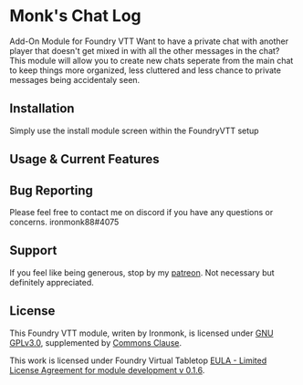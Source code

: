 # Monk's Chat Log
Add-On Module for Foundry VTT
Want to have a private chat with another player that doesn't get mixed in with all the other messages in the chat?  
This module will allow you to create new chats seperate from the main chat to keep things more organized, less cluttered and less chance to private messages being accidentaly seen.

## Installation
Simply use the install module screen within the FoundryVTT setup

## Usage & Current Features

## Bug Reporting
Please feel free to contact me on discord if you have any questions or concerns. ironmonk88#4075

## Support

If you feel like being generous, stop by my <a href="https://www.patreon.com/ironmonk">patreon</a>.  Not necessary but definitely appreciated.

## License
This Foundry VTT module, writen by Ironmonk, is licensed under [GNU GPLv3.0](https://www.gnu.org/licenses/gpl-3.0.en.html), supplemented by [Commons Clause](https://commonsclause.com/).

This work is licensed under Foundry Virtual Tabletop [EULA - Limited License Agreement for module development v 0.1.6](http://foundryvtt.com/pages/license.html).
